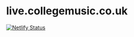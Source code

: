 # live.collegemusic.co.uk

[![Netlify Status](https://api.netlify.com/api/v1/badges/83646a39-05a6-482d-8753-9636ef56bee4/deploy-status)](https://app.netlify.com/sites/live-collegemusic-co-uk/deploys)

